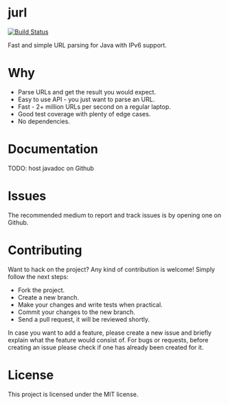 # jurl
[![Build Status](https://travis-ci.org/anthonynsimon/jurl.svg?branch=master)](https://travis-ci.org/anthonynsimon/jurl/builds)  

Fast and simple URL parsing for Java with IPv6 support.

# Why
- Parse URLs and get the result you would expect.
- Easy to use API - you just want to parse an URL.
- Fast - 2+ million URLs per second on a regular laptop.
- Good test coverage with plenty of edge cases.
- No dependencies.

# Documentation
TODO: host javadoc on Github

# Issues

The recommended medium to report and track issues is by opening one on Github.

# Contributing

Want to hack on the project? Any kind of contribution is welcome! Simply follow the next steps:

- Fork the project.
- Create a new branch.
- Make your changes and write tests when practical.
- Commit your changes to the new branch.
- Send a pull request, it will be reviewed shortly.

In case you want to add a feature, please create a new issue and briefly explain what the feature would consist of. For bugs or requests, before creating an issue please check if one has already been created for it.

# License

This project is licensed under the MIT license.
